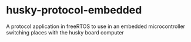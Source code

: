 # husky-protocol-embedded
A protocol application in freeRTOS to use in an embedded microcontroller switching places with the husky board computer
